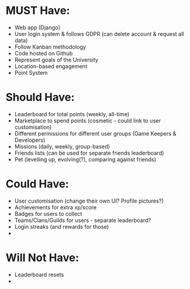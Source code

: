 # MUST Have:
- Web app (Django)
- User login system & follows GDPR (can delete account & request all data)
- Follow Kanban methodology
- Code hosted on Github
- Represent goals of the University 
- Location-based engagement
- Point System 

# Should Have:
- Leaderboard for total points (weekly, all-time)
- Marketplace to spend points (cosmetic - could link to user customisation)
- Different permissions for different user groups (Game Keepers & Developers)
- Missions (daily, weekly, group-based)
- Friends lists (can be used for separate friends leaderboard)
- Pet (levelling up, evolving(?), comparing against friends)

# Could Have:
- User customisation (change their own UI? Profile pictures?)
- Achievements for extra xp/score
- Badges for users to collect
- Teams/Clans/Guilds for users - separate leaderboard?
- Login streaks (and rewards for those)
- 

# Will Not Have:
- Leaderboard resets
- 
